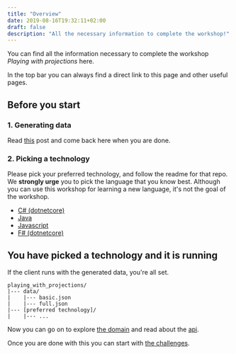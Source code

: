 ```yaml
---
title: "Overview"
date: 2019-08-16T19:32:11+02:00
draft: false
description: "All the necessary information to complete the workshop!"
---
```


You can find all the information necessary to complete the workshop *Playing with projections* here.

In the top bar you can always find a direct link to this page and other useful pages.

## Before you start

### 1. Generating data

Read [this](/doc/generating_data) post and come back here when you are done.

### 2. Picking a technology

Please pick your preferred technology, and follow the readme for that repo. We **strongly urge** you to pick the language that you know best.
Although you can use this workshop for learning a new language, it's not the goal of the workshop.

- [C# (dotnetcore)](https://github.com/PlayingWithProjections/csharp)
- [Java](https://github.com/PlayingWithProjections/java)
- [Javascript](https://github.com/PlayingWithProjections/javascript)
- [F# (dotnetcore)](https://github.com/PlayingWithProjections/fsharp)

## You have picked a technology and it is running

If the client runs with the generated data, you're all set. 

```
playing_with_projections/
|--- data/
|    |--- basic.json
|    |--- full.json
|--- [preferred technology]/
|    |--- ...
```

Now you can go on to explore [the domain](/doc/domain) and read about the [api](/doc/api).

Once you are done with this you can start with [the challenges](/challenge/list).
